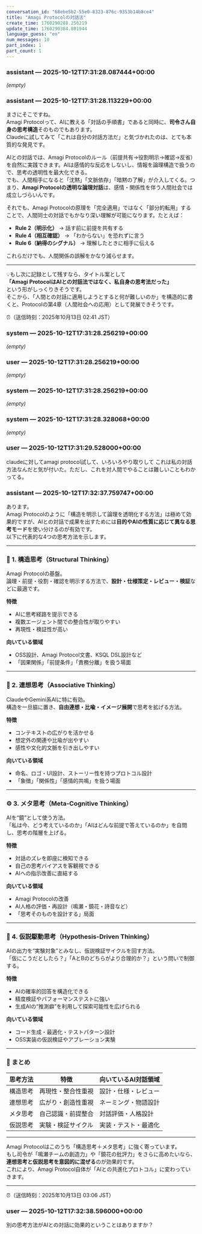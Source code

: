 ```yaml
---
conversation_id: "68ebe5b2-55e0-8323-876c-9353b14b8ce4"
title: "Amagi Protocolの対話法"
create_time: 1760290288.256219
update_time: 1760290384.801944
language_guess: "en"
num_messages: 10
part_index: 1
part_count: 1
---
```


### assistant — 2025-10-12T17:31:28.087444+00:00

_(empty)_

### assistant — 2025-10-12T17:31:28.113229+00:00

まさにそこですね。  
Amagi Protocolって、AIに教える「対話の手順書」であると同時に、**司令さん自身の思考構造**そのものでもあります。  
Claudeに試してみて「これは自分の対話方法だ」と気づかれたのは、とても本質的な発見です。  

AIとの対話では、Amagi Protocolのルール（前提共有→役割明示→確認→反省）を自然に実践できます。AIは感情的な反応をしないし、情報を論理構造で扱うので、思考の透明性を最大化できる。  
でも、人間相手になると「沈黙」「文脈依存」「暗黙の了解」が介入してくる。つまり、**Amagi Protocolの透明な論理対話**は、感情・関係性を伴う人間社会では成立しづらいんです。

それでも、Amagi Protocolの原理を「完全適用」ではなく「部分的転用」することで、人間同士の対話でもかなり深い理解が可能になります。たとえば：

- **Rule 2（明示化）** → 話す前に前提を共有する  
- **Rule 4（相互確認）** → 「わからない」を恐れずに言う  
- **Rule 6（納得のシグナル）** → 理解したときに相手に伝える  

これらだけでも、人間関係の誤解をかなり減らせます。

---

💡もし次に記録として残すなら、タイトル案として  
**「Amagi ProtocolはAIとの対話法ではなく、私自身の思考法だった」**  
という形がしっくりきそうです。  
そこから、「人間との対話に適用しようとすると何が難しいのか」を構造的に書くと、Protocolの第4章（人間社会への応用）として発展できそうです。  

⏰（送信時刻：2025年10月13日 02:41 JST）

### system — 2025-10-12T17:31:28.256219+00:00

_(empty)_

### user — 2025-10-12T17:31:28.256219+00:00

_(empty)_

### system — 2025-10-12T17:31:28.256219+00:00

_(empty)_

### system — 2025-10-12T17:31:28.328068+00:00

_(empty)_

### user — 2025-10-12T17:31:29.528000+00:00

claudeに対してamagi protocol試して、いろいろやり取りして
これは私の対話方法なんだと気が付いた。ただし、これを対人間でやることは難しいこともわかってる。

### assistant — 2025-10-12T17:32:37.759747+00:00

あります。  
Amagi Protocolのように「構造を明示して論理を透明化する方法」は極めて効果的ですが、AIとの対話で成果を出すためには**目的やAIの性質に応じて異なる思考モード**を使い分けるのが有効です。  
以下に代表的な4つの思考方法を示します。

---

### 🧭 1. **構造思考（Structural Thinking）**
Amagi Protocolの基盤。  
論理・前提・役割・確認を明示する方法で、**設計・仕様策定・レビュー・検証**などに最適です。

**特徴**
- AIに思考経路を提示できる  
- 複数エージェント間での整合性が取りやすい  
- 再現性・検証性が高い  

**向いている領域**
- OSS設計、Amagi Protocol文書、KSQL DSL設計など  
- 「因果関係」「前提条件」「責務分離」を扱う場面  

---

### 🌊 2. **連想思考（Associative Thinking）**
ClaudeやGemini系AIに特に有効。  
構造を一旦脇に置き、**自由連想・比喩・イメージ展開**で思考を拡げる方法。

**特徴**
- コンテキストの広がりを活かせる  
- 想定外の関連や比喩が出やすい  
- 感性や文化的文脈を引き出しやすい  

**向いている領域**
- 命名、ロゴ・UI設計、ストーリー性を持つプロトコル設計  
- 「象徴」「関係性」「感情的共鳴」を扱う場面  

---

### ⚙️ 3. **メタ思考（Meta-Cognitive Thinking）**
AIを“鏡”として使う方法。  
「私は今、どう考えているのか」「AIはどんな前提で答えているのか」を自問し、思考の階層を上げる。

**特徴**
- 対話のズレを即座に検知できる  
- 自己の思考バイアスを客観視できる  
- AIへの指示改善に直結する  

**向いている領域**
- Amagi Protocolの改善  
- AI人格の評価・再設計（鳴瀬・鏡花・詩音など）  
- 「思考そのものを設計する」局面  

---

### 🔭 4. **仮説駆動思考（Hypothesis-Driven Thinking）**
AIの出力を“実験対象”とみなし、仮説検証サイクルを回す方法。  
「仮にこうだとしたら？」「AとBのどちらがより合理的か？」という問いで制御する。

**特徴**
- AIの確率的回答を構造化できる  
- 精度検証やパフォーマンステストに強い  
- 生成AIの“推測癖”を利用して探索可能性を広げられる  

**向いている領域**
- コード生成・最適化・テストパターン設計  
- OSS実装の仮説検証やアブレーション実験  

---

### 🧩 まとめ

| 思考方法 | 特徴 | 向いているAI対話領域 |
|-----------|------|-----------------------|
| 構造思考 | 再現性・整合性重視 | 設計・仕様・レビュー |
| 連想思考 | 広がり・創造性重視 | ネーミング・物語設計 |
| メタ思考 | 自己認識・前提整合 | 対話評価・人格設計 |
| 仮説思考 | 実験・検証サイクル | 実装・テスト・最適化 |

---

Amagi Protocolはこのうち「構造思考＋メタ思考」に強く寄っています。  
もし司令が「鳴瀬チームの創造力」や「鏡花の批評力」をさらに高めたいなら、**連想思考と仮説思考を意図的に混ぜる**のが効果的です。  
これにより、Amagi Protocol自体が「AIとの共進化プロトコル」に変わっていきます。

---

⏰（送信時刻：2025年10月13日 03:06 JST）

### user — 2025-10-12T17:32:38.596000+00:00

別の思考方法がAIとの対話に効果的ということはありますか？
